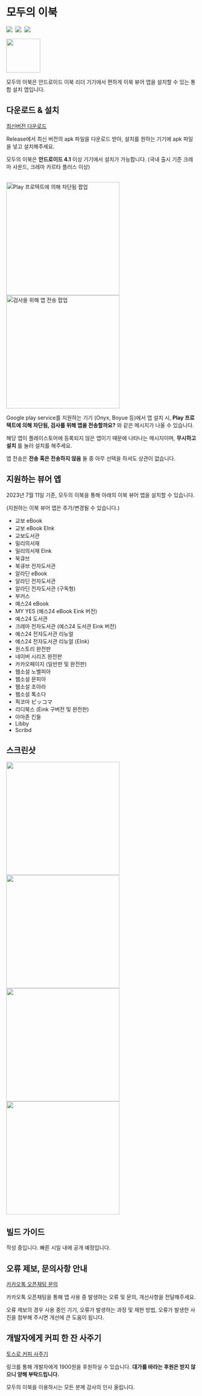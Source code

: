 # 모두의 이북
<img src="https://img.shields.io/badge/4.1 ~-3DDB85?style=flat&logo=Android&logoColor=white"> &nbsp;<a href="https://github.com/nerious2/SEM/releases/latest"><img src="https://img.shields.io/github/downloads/nerious2/SEM/latest/total"></a> &nbsp;<a href="https://github.com/nerious2/SEM/blob/main/LICENSE"><img src="https://img.shields.io/github/license/nerious2/SEM"></a>

<img width="90" src="https://github.com/nerious2/SEM/assets/19905566/083744c8-8cab-4cd2-8f89-8f65584d043c">

모두의 이북은 안드로이드 이북 리더 기기에서 편하게 이북 뷰어 앱을 설치할 수 있는 통합 설치 앱입니다.
&nbsp;
## 다운로드 & 설치

<a href="https://github.com/nerious2/SEM/releases/latest">최신버전 다운로드</a>

Release에서 최신 버전의 apk 파일을 다운로드 받아, 설치를 원하는 기기에 apk 파일을 넣고 설치해주세요.

모두의 이북은 <b>안드로이드 4.1</b> 이상 기기에서 설치가 가능합니다. (국내 출시 기준 크레마 사운드, 크레마 카르타 플러스 이상)

<br>
<div>
  <img width="300" alt="Play 프로텍트에 의해 차단됨 팝업" src="https://github.com/nerious2/SEM/assets/19905566/f287b01c-f037-4e9f-ad09-155d29e9ff7a">
  <img width="300" alt="검사을 위해 앱 전송 팝업" src="https://github.com/nerious2/SEM/assets/19905566/ef12ffd7-55cd-4751-8998-fc43198a2645">
</div>

Google play service를 지원하는 기기 (Onyx, Boyue 등)에서 앱 설치 시, <b>Play 프로텍트에 의해 차단됨, 검사를 위해 앱을 전송할까요?</b> 와 같은 메시지가 나올 수 있습니다.

해당 앱이 플레이스토어에 등록되지 않은 앱이기 때문에 나타나는 메시지이며, <b>무시하고 설치</b> 를 눌러 설치를 해주세요.

앱 전송은 <b>전송 혹은 전송하지 않음</b> 둘 중 아무 선택을 하셔도 상관이 없습니다.



## 지원하는 뷰어 앱
2023년 7월 11일 기준, 모두의 이북을 통해 아래의 이북 뷰어 앱을 설치할 수 있습니다.

(지원하는 이북 뷰어 앱은 추가/변경될 수 있습니다.)

- 교보 eBook
- 교보 eBook EInk
- 교보도서관
- 밀리의서재
- 밀리의서재 EInk
- 북큐브
- 북큐브 전자도서관
- 알라딘 eBook
- 알라딘 전자도서관
- 알라딘 전자도서관 (구독형)
- 부커스
- 예스24 eBook
- MY YES (예스24 eBook Eink 버전)
- 예스24 도서관
- 크레마 전자도서관 (예스24 도서관 Eink 버전)
- 예스24 전자도서관 리뉴얼
- 예스24 전자도서관 리뉴얼 (EInk)
- 원스토리 완전판
- 네이버 시리즈 완전판
- 카카오페이지 (일반판 및 완전판)
- 웹소설 노벨피아
- 웹소설 문피아
- 웹소설 조아라
- 웹소설 톡소다
- 픽코마 ピッコマ
- 리디북스 (Eink 구버전 및 완전판)
- 아마존 킨들
- Libby
- Scribd

## 스크린샷
<div>
  <img width="300" src="https://github.com/nerious2/SEM/assets/19905566/049df8c3-fc96-4b43-9208-c1ac455f241f">
  <img width="300" src="https://github.com/nerious2/SEM/assets/19905566/36bf7306-262e-468d-8790-a6693d2b03b2">
</div>
<div>
  <img width="300" src="https://github.com/nerious2/SEM/assets/19905566/914a8cbc-e4aa-48fc-8b6f-df2267b0c1ec">
  <img width="300" src="https://github.com/nerious2/SEM/assets/19905566/e9a7ef7f-ff4d-4942-abc3-fd8c4d48f32c">
</div>

## 빌드 가이드
작성 중입니다. 빠른 시일 내에 공개 예정입니다.

## 오류 제보, 문의사항 안내
[카카오톡 오픈채팅 문의](https://open.kakao.com/o/sS5IGSff)

카카오톡 오픈채팅을 통해 앱 사용 중 발생하는 오류 및 문의, 개선사항을 전달해주세요.

오류 제보의 경우 사용 중인 기기, 오류가 발생하는 과정 및 재현 방법, 오류가 발생한 사진을 첨부해 주시면 개선에 큰 도움이 됩니다.



## 개발자에게 커피 한 잔 사주기

[토스로 커피 사주기](https://toss.me/nerious2/1900)

링크를 통해 개발자에게 1900원을 후원하실 수 있습니다. <b>대가를 바라는 후원은 받지 않으니 양해 부탁드립니다.</b>

모두의 이북을 이용하시는 모든 분께 감사의 인사 올립니다.